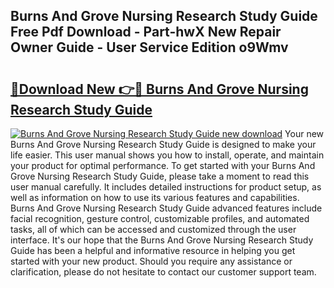 ## Burns And Grove Nursing Research Study Guide Free Pdf Download - Part-hwX New Repair Owner Guide - User Service Edition o9Wmv

# <h2><a href="http://bc68357.oget.top/?id=Burns+And+Grove+Nursing+Research+Study+Guide">🔗Download New 👉🔴 Burns And Grove Nursing Research Study Guide</a></h2>

[![Burns And Grove Nursing Research Study Guide new download](https://i.imgur.com/5g1atiW.png)](http://bc68357.oget.top/?id=Burns+And+Grove+Nursing+Research+Study+Guide)
Your new Burns And Grove Nursing Research Study Guide is designed to make your life easier. This user manual shows you how to install, operate, and maintain your product for optimal performance. To get started with your Burns And Grove Nursing Research Study Guide, please take a moment to read this user manual carefully. It includes detailed instructions for product setup, as well as information on how to use its various features and capabilities. Burns And Grove Nursing Research Study Guide advanced features include facial recognition, gesture control, customizable profiles, and automated tasks, all of which can be accessed and customized through the user interface. It's our hope that the Burns And Grove Nursing Research Study Guide has been a helpful and informative resource in helping you get started with your new product. Should you require any assistance or clarification, please do not hesitate to contact our customer support team.
